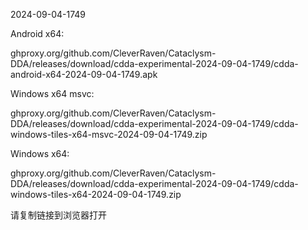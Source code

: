 2024-09-04-1749

Android x64:

ghproxy.org/github.com/CleverRaven/Cataclysm-DDA/releases/download/cdda-experimental-2024-09-04-1749/cdda-android-x64-2024-09-04-1749.apk

Windows x64 msvc:

ghproxy.org/github.com/CleverRaven/Cataclysm-DDA/releases/download/cdda-experimental-2024-09-04-1749/cdda-windows-tiles-x64-msvc-2024-09-04-1749.zip

Windows x64:

ghproxy.org/github.com/CleverRaven/Cataclysm-DDA/releases/download/cdda-experimental-2024-09-04-1749/cdda-windows-tiles-x64-2024-09-04-1749.zip

请复制链接到浏览器打开

